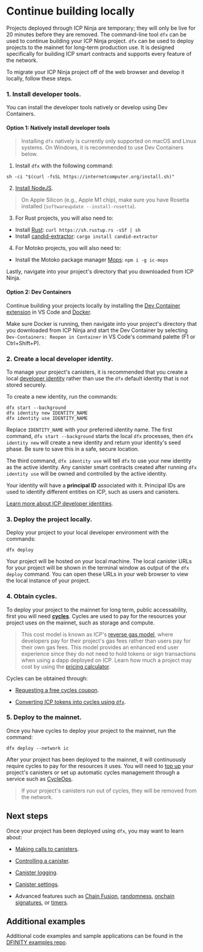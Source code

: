 # Continue building locally

Projects deployed through ICP Ninja are temporary; they will only be live for 20 minutes before they are removed. The command-line tool `dfx` can be used to continue building your ICP Ninja project. `dfx` can be used to deploy projects to the mainnet for long-term production use. It is designed specifically for building ICP smart contracts and supports every feature of the network.

To migrate your ICP Ninja project off of the web browser and develop it locally, follow these steps.

### 1. Install developer tools.

You can install the developer tools natively or develop using Dev Containers.

#### Option 1: Natively install developer tools

> Installing `dfx` natively is currently only supported on macOS and Linux systems. On Windows, it is recommended to use Dev Containers below.

1. Install `dfx` with the following command:

```
sh -ci "$(curl -fsSL https://internetcomputer.org/install.sh)"
```

2. [Install NodeJS](https://nodejs.org/en/download/package-manager).

> On Apple Silicon (e.g., Apple M1 chip), make sure you have Rosetta installed (`softwareupdate --install-rosetta`).

3. For Rust projects, you will also need to:

- Install [Rust](https://doc.rust-lang.org/cargo/getting-started/installation.html#install-rust-and-cargo): `curl https://sh.rustup.rs -sSf | sh`
- Install [candid-extractor](https://crates.io/crates/candid-extractor): `cargo install candid-extractor`

4. For Motoko projects, you will also need to:

- Install the Motoko package manager [Mops](https://docs.mops.one/quick-start#2-install-mops-cli): `npm i -g ic-mops`

Lastly, navigate into your project's directory that you downloaded from ICP Ninja.

#### Option 2: Dev Containers

Continue building your projects locally by installing the [Dev Container extension](https://marketplace.visualstudio.com/items?itemName=ms-vscode-remote.remote-containers) in VS Code and [Docker](https://docs.docker.com/engine/install/).

Make sure Docker is running, then navigate into your project's directory that you downloaded from ICP Ninja and start the Dev Container by selecting `Dev-Containers: Reopen in Container` in VS Code's command palette (F1 or Ctrl+Shift+P).

### 2. Create a local developer identity.

To manage your project's canisters, it is recommended that you create a local [developer identity](https://internetcomputer.org/docs/current/developer-docs/getting-started/accounts) rather than use the `dfx` default identity that is not stored securely.

To create a new identity, run the commands:

```
dfx start --background
dfx identity new IDENTITY_NAME
dfx identity use IDENTITY_NAME
```

Replace `IDENTITY_NAME` with your preferred identity name. The first command, `dfx start --background` starts the local `dfx` processes, then `dfx identity new` will create a new identity and return your identity's seed phase. Be sure to save this in a safe, secure location.

The third command, `dfx identity use` will tell `dfx` to use your new identity as the active identity. Any canister smart contracts created after running `dfx identity use` will be owned and controlled by the active identity.

Your identity will have a **principal ID** associated with it. Principal IDs are used to identify different entities on ICP, such as users and canisters.

[Learn more about ICP developer identities](https://internetcomputer.org/docs/current/developer-docs/getting-started/accounts).

### 3. Deploy the project locally.

Deploy your project to your local developer environment with the commands:

```
dfx deploy
```

Your project will be hosted on your local machine. The local canister URLs for your project will be shown in the terminal window as output of the `dfx deploy` command. You can open these URLs in your web browser to view the local instance of your project.

### 4. Obtain cycles.

To deploy your project to the mainnet for long term, public accessability, first you will need **[cycles](https://internetcomputer.org/docs/current/developer-docs/getting-started/cycles/overview)**. Cycles are used to pay for the resources your project uses on the mainnet, such as storage and compute.

> This cost model is known as ICP's [reverse gas model](https://internetcomputer.org/docs/current/developer-docs/gas-cost), where developers pay for their project's gas fees rather than users pay for their own gas fees. This model provides an enhanced end user experience since they do not need to hold tokens or sign transactions when using a dapp deployed on ICP.
> Learn how much a project may cost by using the [pricing calculator](https://internetcomputer.org/docs/current/developer-docs/cost-estimations-and-examples).

Cycles can be obtained through:

- [Requesting a free cycles coupon](https://internetcomputer.org/docs/current/developer-docs/getting-started/cycles/cycles-faucet).

- [Converting ICP tokens into cycles using `dfx`](https://internetcomputer.org/docs/current/developer-docs/developer-tools/cli-tools/cli-reference/dfx-cycles#dfx-cycles-convert).

### 5. Deploy to the mainnet.

Once you have cycles to deploy your project to the mainnet, run the command:

```
dfx deploy --network ic
```

After your project has been deployed to the mainnet, it will continuously require cycles to pay for the resources it uses. You will need to [top up](https://internetcomputer.org/docs/current/developer-docs/smart-contracts/topping-up/topping-up-canister) your project's canisters or set up automatic cycles management through a service such as [CycleOps](https://cycleops.dev/).

> If your project's canisters run out of cycles, they will be removed from the network.

## Next steps

Once your project has been deployed using `dfx`, you may want to learn about:

- [Making calls to canisters](https://internetcomputer.org/docs/current/developer-docs/smart-contracts/call/overview).

- [Controlling a canister](https://internetcomputer.org/docs/current/developer-docs/smart-contracts/maintain/control).

- [Canister logging](https://internetcomputer.org/docs/current/developer-docs/smart-contracts/maintain/logs).

- [Canister settings](https://internetcomputer.org/docs/current/developer-docs/smart-contracts/maintain/settings).

- Advanced features such as [Chain Fusion](https://internetcomputer.org/docs/current/developer-docs/multi-chain/overview), [randomness](https://internetcomputer.org/docs/current/developer-docs/smart-contracts/advanced-features/randomness), [onchain signatures](https://internetcomputer.org/docs/current/developer-docs/smart-contracts/signatures/t-ecdsa), or [timers](https://internetcomputer.org/docs/current/developer-docs/smart-contracts/advanced-features/periodic-tasks).

## Additional examples

Additional code examples and sample applications can be found in the [DFINITY examples repo](https://github.com/dfinity/examples).
